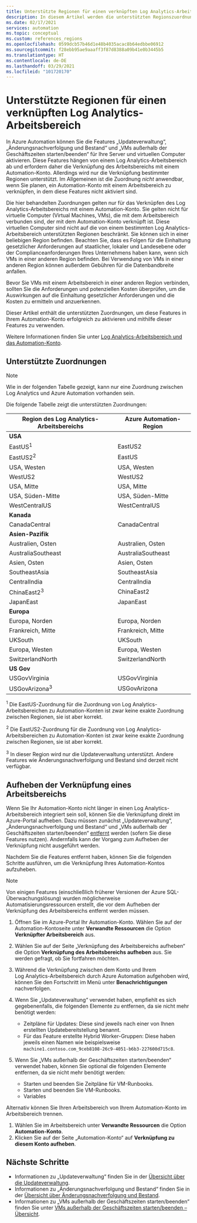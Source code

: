 ```yaml
---
title: Unterstützte Regionen für einen verknüpften Log Analytics-Arbeitsbereich
description: In diesem Artikel werden die unterstützten Regionszuordnungen zwischen einem Automation-Konto und einem Log Analytics-Arbeitsbereich im Zusammenhang mit bestimmten Features von Azure Automation beschrieben.
ms.date: 02/17/2021
services: automation
ms.topic: conceptual
ms.custom: references_regions
ms.openlocfilehash: 0599dcb57b46d1e48b4035acac8b64edbbe06912
ms.sourcegitcommit: f28ebb95ae9aaaff3f87d8388a09b41e0b3445b5
ms.translationtype: HT
ms.contentlocale: de-DE
ms.lasthandoff: 03/29/2021
ms.locfileid: "101720170"
---
```

# <a name="supported-regions-for-linked-log-analytics-workspace"></a>Unterstützte Regionen für einen verknüpften Log Analytics-Arbeitsbereich

In Azure Automation können Sie die Features „Updateverwaltung“, „Änderungsnachverfolgung und Bestand“ und „VMs außerhalb der Geschäftszeiten starten/beenden“ für Ihre Server und virtuellen Computer aktivieren. Diese Features hängen von einem Log Analytics-Arbeitsbereich ab und erfordern daher die Verknüpfung des Arbeitsbereichs mit einem Automation-Konto. Allerdings wird nur die Verknüpfung bestimmter Regionen unterstützt. Im Allgemeinen ist die Zuordnung *nicht* anwendbar, wenn Sie planen, ein Automation-Konto mit einem Arbeitsbereich zu verknüpfen, in dem diese Features nicht aktiviert sind.

Die hier behandelten Zuordnungen gelten nur für das Verknüpfen des Log Analytics-Arbeitsbereichs mit einem Automation-Konto. Sie gelten nicht für virtuelle Computer (Virtual Machines, VMs), die mit dem Arbeitsbereich verbunden sind, der mit dem Automation-Konto verknüpft ist. Diese virtuellen Computer sind nicht auf die von einem bestimmten Log Analytics-Arbeitsbereich unterstützten Regionen beschränkt. Sie können sich in einer beliebigen Region befinden. Beachten Sie, dass es Folgen für die Einhaltung gesetzlicher Anforderungen auf staatlicher, lokaler und Landesebene oder der Complianceanforderungen Ihres Unternehmens haben kann, wenn sich VMs in einer anderen Region befinden. Bei Verwendung von VMs in einer anderen Region können außerdem Gebühren für die Datenbandbreite anfallen.

Bevor Sie VMs mit einem Arbeitsbereich in einer anderen Region verbinden, sollten Sie die Anforderungen und potenziellen Kosten überprüfen, um die Auswirkungen auf die Einhaltung gesetzlicher Anforderungen und die Kosten zu ermitteln und anzuerkennen.

Dieser Artikel enthält die unterstützten Zuordnungen, um diese Features in Ihrem Automation-Konto erfolgreich zu aktivieren und mithilfe dieser Features zu verwenden.

Weitere Informationen finden Sie unter [Log Analytics-Arbeitsbereich und das Automation-Konto](../../azure-monitor/insights/solutions.md#log-analytics-workspace-and-automation-account).

## <a name="supported-mappings"></a>Unterstützte Zuordnungen

> [!NOTE]
> Wie in der folgenden Tabelle gezeigt, kann nur eine Zuordnung zwischen Log Analytics und Azure Automation vorhanden sein.

Die folgende Tabelle zeigt die unterstützten Zuordnungen:

|**Region des Log Analytics-Arbeitsbereichs**|**Azure Automation-Region**|
|---|---|
|**USA**||
|EastUS<sup>1</sup>|EastUS2|
|EastUS2<sup>2</sup>|EastUS|
|USA, Westen|USA, Westen|
|WestUS2|WestUS2|
|USA, Mitte|USA, Mitte|
|USA, Süden-Mitte|USA, Süden-Mitte|
|WestCentralUS|WestCentralUS|
|**Kanada**||
|CanadaCentral|CanadaCentral|
|**Asien-Pazifik**||
|Australien, Osten|Australien, Osten|
|AustraliaSoutheast|AustraliaSoutheast|
|Asien, Osten|Asien, Osten|
|SoutheastAsia|SoutheastAsia|
|CentralIndia|CentralIndia|
|ChinaEast2<sup>3</sup>|ChinaEast2|
|JapanEast|JapanEast|
|**Europa**||
|Europa, Norden|Europa, Norden|
|Frankreich, Mitte|Frankreich, Mitte|
|UKSouth|UKSouth|
|Europa, Westen|Europa, Westen|
|SwitzerlandNorth|SwitzerlandNorth|
|**US Gov**||
|USGovVirginia|USGovVirginia|
|USGovArizona<sup>3</sup>|USGovArizona|



<sup>1</sup> Die EastUS-Zuordnung für die Zuordnung von Log Analytics-Arbeitsbereichen zu Automation-Konten ist zwar keine exakte Zuordnung zwischen Regionen, sie ist aber korrekt.

<sup>2</sup> Die EastUS2-Zuordnung für die Zuordnung von Log Analytics-Arbeitsbereichen zu Automation-Konten ist zwar keine exakte Zuordnung zwischen Regionen, sie ist aber korrekt.

<sup>3</sup> In dieser Region wird nur die Updateverwaltung unterstützt. Andere Features wie Änderungsnachverfolgung und Bestand sind derzeit nicht verfügbar.

## <a name="unlink-a-workspace"></a>Aufheben der Verknüpfung eines Arbeitsbereichs

Wenn Sie Ihr Automation-Konto nicht länger in einen Log Analytics-Arbeitsbereich integriert sein soll, können Sie die Verknüpfung direkt im Azure-Portal aufheben. Dazu müssen zunächst „Updateverwaltung“, „Änderungsnachverfolgung und Bestand“ und „VMs außerhalb der Geschäftszeiten starten/beenden“ [entfernt](move-account.md#remove-features) werden (sofern Sie diese Features nutzen). Andernfalls kann der Vorgang zum Aufheben der Verknüpfung nicht ausgeführt werden.

Nachdem Sie die Features entfernt haben, können Sie die folgenden Schritte ausführen, um die Verknüpfung Ihres Automation-Kontos aufzuheben.

> [!NOTE]
> Von einigen Features (einschließlich früherer Versionen der Azure SQL-Überwachungslösung) wurden möglicherweise Automatisierungsressourcen erstellt, die vor dem Aufheben der Verknüpfung des Arbeitsbereichs entfernt werden müssen.

1. Öffnen Sie im Azure-Portal Ihr Automation-Konto. Wählen Sie auf der Automation-Kontoseite unter **Verwandte Ressourcen** die Option **Verknüpfter Arbeitsbereich** aus.

2. Wählen Sie auf der Seite „Verknüpfung des Arbeitsbereichs aufheben“ die Option **Verknüpfung des Arbeitsbereichs aufheben** aus. Sie werden gefragt, ob Sie fortfahren möchten.

3. Während die Verknüpfung zwischen dem Konto und Ihrem Log Analytics-Arbeitsbereich durch Azure Automation aufgehoben wird, können Sie den Fortschritt im Menü unter **Benachrichtigungen** nachverfolgen.

4. Wenn Sie „Updateverwaltung“ verwendet haben, empfiehlt es sich gegebenenfalls, die folgenden Elemente zu entfernen, da sie nicht mehr benötigt werden:

    * Zeitpläne für Updates: Diese sind jeweils nach einer von Ihnen erstellten Updatebereitstellung benannt.
    * Für das Feature erstellte Hybrid Worker-Gruppen: Diese haben jeweils einen Namen wie beispielsweise `machine1.contoso.com_9ceb8108-26c9-4051-b6b3-227600d715c8`.

5. Wenn Sie „VMs außerhalb der Geschäftszeiten starten/beenden“ verwendet haben, können Sie optional die folgenden Elemente entfernen, da sie nicht mehr benötigt werden:

    * Starten und beenden Sie Zeitpläne für VM-Runbooks.
    * Starten und beenden Sie VM-Runbooks.
    * Variables

Alternativ können Sie Ihren Arbeitsbereich von Ihrem Automation-Konto im Arbeitsbereich trennen.

1. Wählen Sie im Arbeitsbereich unter **Verwandte Ressourcen** die Option **Automation-Konto**.
2. Klicken Sie auf der Seite „Automation-Konto“ auf **Verknüpfung zu diesem Konto aufheben**.

## <a name="next-steps"></a>Nächste Schritte

* Informationen zu „Updateverwaltung“ finden Sie in der [Übersicht über die Updateverwaltung](../update-management/overview.md).
* Informationen zu „Änderungsnachverfolgung und Bestand“ finden Sie in der [Übersicht über Änderungsnachverfolgung und Bestand](../change-tracking/overview.md).
* Informationen zu „VMs außerhalb der Geschäftszeiten starten/beenden“ finden Sie unter [VMs außerhalb der Geschäftszeiten starten/beenden – Übersicht](../automation-solution-vm-management.md).